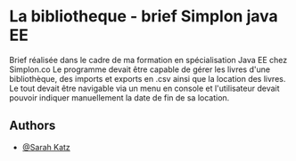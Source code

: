 # La  bibliotheque - brief Simplon java EE

Brief réalisée dans le cadre de ma formation en spécialisation Java EE chez Simplon.co
Le programme devait être capable de gérer les livres d'une bibliothèque, des imports et exports en .csv ainsi que la location des livres.
Le tout devait être navigable via un menu en console et l'utilisateur devait pouvoir indiquer manuellement la date de fin de sa location.


## Authors

- [@Sarah Katz](https://github.com/Sarah-Katz)
